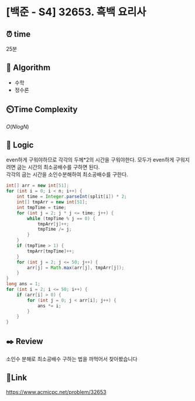 # [백준 - S4] 32653. 흑백 요리사

## ⏰ **time**

25분

## :pushpin: **Algorithm**

- 수학
- 정수론
## ⏲️**Time Complexity**

$O(NlogN)$

## :round_pushpin: **Logic**
even하게 구워야하므로 각각의 두께*2의 시간을 구워야한다. 모두가 even하게 구워지려면 굽는 시간의 최소공배수를 구하면 된다.  
각각의 굽는 시간을 소인수분해하여 최소공배수를 구한다.
```java
int[] arr = new int[51];
for (int i = 0; i < n; i++) {
    int time = Integer.parseInt(split[i]) * 2;
    int[] tmpArr = new int[51];
    int tmpTime = time;
    for (int j = 2; j * j <= time; j++) {
        while (tmpTime % j == 0) {
            tmpArr[j]++;
            tmpTime /= j;
        }
    }
    if (tmpTime > 1) {
        tmpArr[tmpTime]++;
    }
    for (int j = 2; j <= 50; j++) {
        arr[j] = Math.max(arr[j], tmpArr[j]);
    }
}
long ans = 1;
for (int i = 2; i <= 50; i++) {
    if (arr[i] > 0) {
        for (int j = 0; j < arr[i]; j++) {
            ans *= i;
        }
    }
}
```

## :black_nib: **Review**
소인수 분해로 최소공배수 구하는 법을 까먹어서 찾아봤습니다
## 📡**Link**

https://www.acmicpc.net/problem/32653